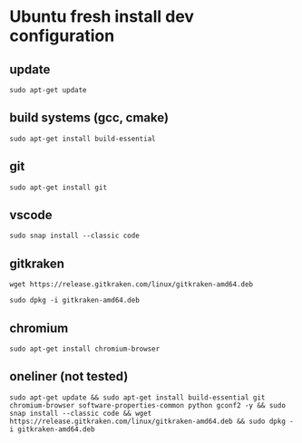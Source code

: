 # Ubuntu fresh install dev configuration

## update

`sudo apt-get update`

## build systems (gcc, cmake)

`sudo apt-get install build-essential`

## git
`sudo apt-get install git`

## vscode

`sudo snap install --classic code`

## gitkraken
  
`wget https://release.gitkraken.com/linux/gitkraken-amd64.deb`

`sudo dpkg -i gitkraken-amd64.deb`

## chromium

`sudo apt-get install chromium-browser`

## oneliner (not tested)
`sudo apt-get update && sudo apt-get install build-essential git chromium-browser software-properties-common python gconf2 -y && sudo snap install --classic code && wget https://release.gitkraken.com/linux/gitkraken-amd64.deb && sudo dpkg -i gitkraken-amd64.deb`